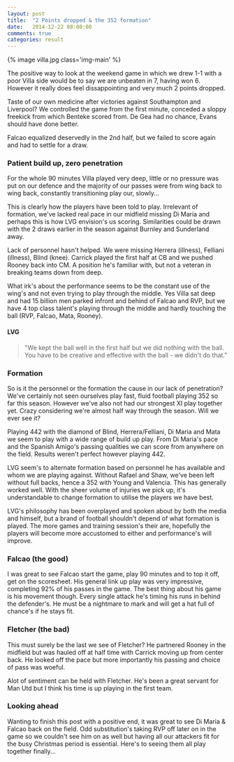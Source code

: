```yaml
---
layout: post
title:  "2 Points dropped & the 352 formation"
date:   2014-12-22 08:00:00
comments: true
categories: result
---
```


{% image villa.jpg class='img-main' %}

The positive way to look at the weekend game in which we drew 1-1 with a poor Villa side would be to say we are unbeaten in 7, having won 6. However it really does feel dissappointing and very much 2 points dropped.

Taste of our own medicine after victories against Southampton and Liverpool? We controlled the game from the first minute, conceded a sloppy freekick from which Benteke scored from. De Gea had no chance, Evans should have done better. 

Falcao equalized deservedly in the 2nd half, but we failed to score again and had to settle for a draw.

### Patient build up, zero penetration

For the whole 90 minutes Villa played very deep, little or no pressure was put on our defence and the majority of our passes were from wing back to wing back, constantly transitioning play our, slowly...

This is clearly how the players have been told to play. Irrelevant of formation, we've lacked real pace in our midfield missing Di Maria and perhaps this is how LVG envision's us scoring. Similarities could be drawn with the 2 draws earlier in the season against Burnley and Sunderland away. 

Lack of personnel hasn't helped. We were missing Herrera (illness), Felliani (illness), Blind (knee). Carrick played the first half at CB and we pushed Rooney back into CM. A position he's familiar with, but not a veteran in breaking teams down from deep.

What irk's about the performance seems to be the constant use of the wing's and not even trying to play through the middle. Yes Villa sat deep and had 15 billion men parked infront and behind of Falcao and RVP, but we have 4 top class talent's playing through the middle and hardly touching the ball (RVP, Falcao, Mata, Rooney). 

#### LVG

>"We kept the ball well in the first half but we did nothing with the ball. You have to be creative and effective with the ball - we didn't do that."

### Formation

So is it the personnel or the formation the cause in our lack of penetration? We've certainly not seen ourselves play fast, fluid football playing 352 so far this season. However we've also not had our strongest XI play together yet. Crazy considering we're almost half way through the season. Will we ever see it? 

Playing 442 with the diamond of Blind, Herrera/Felliani, Di Maria and Mata we seem to play with a wide range of build up play. From Di Maria's pace and the Spanish Amigo's passing qualities we can score from anywhere on the field. Results weren't perfect however playing 442.

LVG seem's to alternate formation based on personnel he has available and whom we are playing against. Without Rafael and Shaw, we've been left without full backs, hence a 352 with Young and Valencia. This has generally worked well. With the sheer volume of injuries we pick up, it's understandable to change formation to utilise the players we have best.

LVG's philosophy has been overplayed and spoken about by both the media and himself, but a brand of football shouldn't depend of what formation is played. The more games and training session's their are, hopefully the players will become more accustomed to either and performance's will improve.

### Falcao (the good)

I was great to see Falcao start the game, play 90 minutes and to top it off, get on the scoresheet. His general link up play was very impressive, completing 92% of his passes in the game. The best thing about his game is his movement though. Every single attack he's timing his runs in behind the defender's. He must be a nightmare to mark and will get a hat full of chance's if he stays fit.

### Fletcher (the bad)

This must surely be the last we see of Fletcher? He partnered Rooney in the midfield but was hauled off at half time with Carrick moving up from center back. He looked off the pace but more importantly his passing and choice of pass was woeful. 

Alot of sentiment can be held with Fletcher. He's been a great servant for Man Utd but I think his time is up playing in the first team. 

### Looking ahead

Wanting to finish this post with a positive end, it was great to see Di Maria & Falcao back on the field. Odd substitution's taking RVP off later on in the game so we couldn't see him on as well but having all our attackers fit for the busy Christmas period is essential. Here's to seeing them all play together finally...




